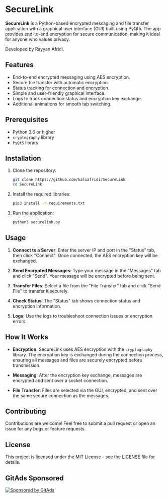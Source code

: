 # SecureLink

**SecureLink** is a Python-based encrypted messaging and file transfer application with a graphical user interface (GUI) built using PyQt5. The app provides end-to-end encryption for secure communication, making it ideal for anyone who values privacy.

Developed by Rayyan Afridi.

## Features

- End-to-end encrypted messaging using AES encryption.
- Secure file transfer with automatic encryption.
- Status tracking for connection and encryption.
- Simple and user-friendly graphical interface.
- Logs to track connection status and encryption key exchange.
- Additional animations for smooth tab switching.

## Prerequisites

- Python 3.6 or higher
- `cryptography` library
- `PyQt5` library

## Installation

1. Clone the repository:

    ```bash
    git clone https://github.com/kaliafridi/SecureLink
    cd SecureLink
    ```

2. Install the required libraries:

    ```bash
    pip3 install -r requirements.txt
    ```

3. Run the application:

    ```bash
    python3 securelink.py
    ```

## Usage

1. **Connect to a Server**: Enter the server IP and port in the "Status" tab, then click "Connect". Once connected, the AES encryption key will be exchanged.
   
2. **Send Encrypted Messages**: Type your message in the "Messages" tab and click "Send". Your message will be encrypted before being sent.
   
3. **Transfer Files**: Select a file from the "File Transfer" tab and click "Send File" to transfer it securely.

4. **Check Status**: The "Status" tab shows connection status and encryption information.

5. **Logs**: Use the logs to troubleshoot connection issues or encryption errors.

## How It Works

- **Encryption**: SecureLink uses AES encryption with the `cryptography` library. The encryption key is exchanged during the connection process, ensuring all messages and files are securely encrypted before transmission.
  
- **Messaging**: After the encryption key exchange, messages are encrypted and sent over a socket connection.
  
- **File Transfer**: Files are selected via the GUI, encrypted, and sent over the same secure connection as the messages.

## Contributing

Contributions are welcome! Feel free to submit a pull request or open an issue for any bugs or feature requests.

## License

This project is licensed under the MIT License - see the [LICENSE](./LICENSE) file for details.
<!-- GitAds-Verify: HR3QDBVQ69YWV8TU1B9396OXLKGAYP2D -->

## GitAds Sponsored
[![Sponsored by GitAds](https://gitads.dev/v1/ad-serve?source=ray0x01/securelink@github)](https://gitads.dev/v1/ad-track?source=ray0x01/securelink@github)


